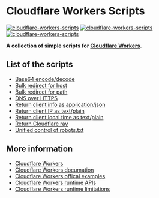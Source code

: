 # Cloudflare Workers Scripts

[![cloudflare-workers-scripts](https://img.shields.io/badge/LICENSE-BSD3%20Clause%20Liscense-blue?style=flat-square)](./LICENSE)
[![cloudflare-workers-scripts](https://img.shields.io/badge/GitHub-Cloudflare%20Workers%20Scripts-blueviolet?style=flat-square&logo=github)](https://github.com/fernvenue/cloudflare-workers-scripts)
[![cloudflare-workers-scripts](https://img.shields.io/badge/GitLab-Cloudflare%20Workers%20Scripts-orange?style=flat-square&logo=gitlab)](https://gitlab.com/fernvenue/cloudflare-workers-scripts)

**A collection of simple scripts for [Cloudflare Workers](https://workers.cloudflare.com).**

## List of the scripts

- [Base64 encode/decode](./src/base64-encode-decode.js)
- [Bulk redirect for host](./src/redirect-by-hostmap.js)
- [Bulk redirect for path](./src/redirect-by-pathmap.js)
- [DNS over HTTPS](./src/dns-over-https.js)
- [Return client info as application/json](./src/return-client-info.js)
- [Return client IP as text/plain](./src/return-client-ip.js)
- [Return client local time as text/plain](./src/return-client-date.js)
- [Return Cloudflare ray](./src/return-cloudflare-ray.js)
- [Unified control of robots.txt](./src/robots-control.js)

## More information

- [Cloudflare Workers](https://workers.cloudflare.com)
- [Cloudflare Workers documation](https://developers.cloudflare.com/workers)
- [Cloudflare Workers offical examples](https://developers.cloudflare.com/workers/examples)
- [Cloudflare Workers runtime APIs](https://developers.cloudflare.com/workers/runtime-apis)
- [Cloudflare Workers runtime limitations](https://developers.cloudflare.com/workers/platform/limits)

